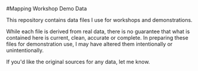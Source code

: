#Mapping Workshop Demo Data

This repository contains data files I use for workshops and demonstrations.

While each file is derived from real data, there is no guarantee that what is contained here is current, clean, accurate or complete. In preparing these files for demonstration use, I may have altered them intentionally or unintentionally.

If you'd like the original sources for any data, let me know.

